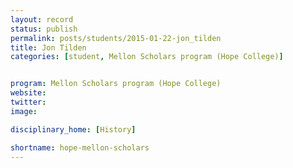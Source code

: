 ```yaml
---
layout: record
status: publish
permalink: posts/students/2015-01-22-jon_tilden
title: Jon Tilden
categories: [student, Mellon Scholars program (Hope College)]


program: Mellon Scholars program (Hope College)
website: 
twitter:  
image: 

disciplinary_home: [History]

shortname: hope-mellon-scholars
---
```


